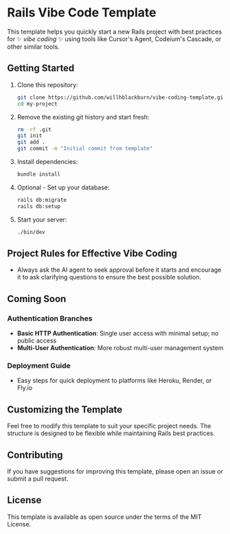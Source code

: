 # Rails Vibe Code Template

This template helps you quickly start a new Rails project with best practices for ✨ *vibe coding* ✨ using tools like Cursor's Agent, Codeium's Cascade, or other similar tools.

## Getting Started

1. Clone this repository:

   ```bash
   git clone https://github.com/willhblackburn/vibe-coding-template.git my-project
   cd my-project
   ```

2. Remove the existing git history and start fresh:

   ```bash
   rm -rf .git
   git init
   git add .
   git commit -m "Initial commit from template"
   ```

3. Install dependencies:

   ```bash
   bundle install
   ```

4. Optional - Set up your database:

   ```bash
   rails db:migrate
   rails db:setup
   ```

5. Start your server:

   ```bash
   ./bin/dev
   ```

## Project Rules for Effective Vibe Coding

- Always ask the AI agent to seek approval before it starts and encourage it to ask clarifying questions to ensure the best possible solution.

## Coming Soon

### Authentication Branches

- **Basic HTTP Authentication**: Single user access with minimal setup; no public access
- **Multi-User Authentication**: More robust multi-user management system

### Deployment Guide

- Easy steps for quick deployment to platforms like Heroku, Render, or Fly.io

## Customizing the Template

Feel free to modify this template to suit your specific project needs. The structure is designed to be flexible while maintaining Rails best practices.

## Contributing

If you have suggestions for improving this template, please open an issue or submit a pull request.

## License

This template is available as open source under the terms of the MIT License.
